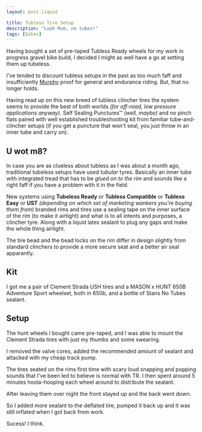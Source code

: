 ```yaml
---
layout: post.liquid

title: Tubless Tire Setup
description: "Look Mum, no tubes!"
tags: [bikes]
---
```


Having bought a set of pre-taped Tubless Ready wheels for my work in progress gravel bike build, I decided I might as well have a go at setting them up tubeless.

I've tended to discount tubless setups in the past as too much faff and insufficiently [Murphy](https://en.wikipedia.org/wiki/Murphy's_law) proof for general and endurance riding. But, that no longer holds.

Having read up on this new breed of tubless clincher tires the system seems to provide the best of both worlds *(for off-road, low pressure applications anyway)*. Self Sealing Punctures™ *(well, maybe)* and no pinch flats paired with well established troubleshooting kit from familiar tube-and-clincher setups (if you get a puncture that won't seal, you just throw in an inner tube and carry on).

## U wot m8?

In case you are as clueless about tubless as I was about a month ago, traditional tubeless setups have used *tubular* tyres. Basically an inner tube with integrated tread that has to be *glued on to the rim* and sounds like a right faff if you have a problem with it in the field.

New systems using **Tubeless Ready** or **Tubless Compatible** or **Tubless Easy** or **UST** *(depending on which set of marketing wankers you're buying them from)* branded rims and tires use a sealing tape on the inner surface of the rim (to make it airtight) and what is to all intents and purposes, a clincher tyre. Along with a liquid latex sealant to plug any gaps and make the whole thing airtight.

The tire bead and the bead locks on the rim differ in design slightly from standard clinchers to provide a more secure seat and a better air seal apparantly.

## Kit

I got me a pair of Clement Strada USH tires and a MASON x HUNT 650B Adventure Sport wheelset, both in 650b, and a bottle of Stans No Tubes sealant.

## Setup

The hunt wheels I bought came pre-taped, and I was able to mount the Clement Strada tires with just my thumbs and some swearing.

I removed the valve cores, added the recommended amount of sealant and attacked with my cheap track pump.

The tires seated on the rims first time with scary loud snapping and popping sounds that I've been led to believe is normal with TR. I then spent around 5 minutes hoola-hooping each wheel around to distribute the sealant.

After leaving them over night the front stayed up and the back went down.

So I added more sealant to the deflated tire, pumped it back up and it was still inflated when I got back from work.

Sucess! I think.
